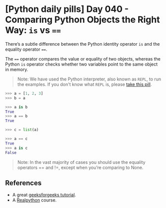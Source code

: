 # [Python daily pills] Day 040 - Comparing Python Objects the Right Way: `is` vs `==`

There’s a subtle difference between the Python identity operator `is` and the equality operator `==`.

The `==` operator compares the value or equality of two objects, whereas the Python `is` operator checks whether two variables point to the same object in memory.

> Note: We have used the Python interpreter, also known as `REPL`, to run the examples. If you don't know what `REPL` is, please [take this pill](../day-005).

```python
>>> a = [1, 2, 3]
>>> b = a

>>> a is b
True
>>> a == b
True

>>> c = list(a)

>>> a == c
True
>>> a is c
False
```

> Note: In the vast majority of cases you should use the equality operators == and !=, except when you’re comparing to None.

## References

- A great [geeksforgeeks tutorial](https://www.geeksforgeeks.org/difference-operator-python/).
- A [Realpython](https://realpython.com/courses/python-is-identity-vs-equality/) course.
